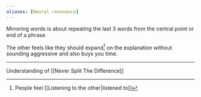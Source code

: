 ```yaml
---
aliases: [Neural resonance]
---
```


Mirroring words is about repeating the last 3 words from the central point or end of a phrase.

The other feels like they should expand[^1] on the explanation without sounding aggressive and also buys you time.

---

Understanding of [[Never Split The Difference]]

[^1]: People feel [[Listening to the other|listened to]]